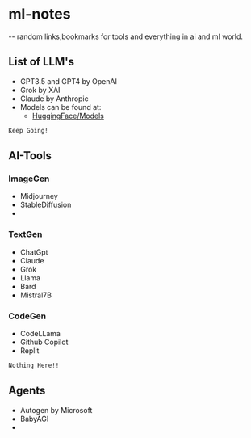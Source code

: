 # ml-notes
 -- random links,bookmarks for tools and everything in ai and ml world.

## List of LLM's

- GPT3.5 and GPT4 by OpenAI
- Grok by XAI
- Claude by Anthropic
- Models can be found at: 
  - [HuggingFace/Models](https://huggingface.co/models)
 
```bash
Keep Going!
```

## AI-Tools

### ImageGen
- Midjourney
- StableDiffusion
- 

### TextGen
- ChatGpt
- Claude
- Grok
- Llama
- Bard
- Mistral7B

### CodeGen

- CodeLLama
- Github Copilot
- Replit


```bash
Nothing Here!!
```

## Agents

- Autogen by Microsoft
- BabyAGI
- 
